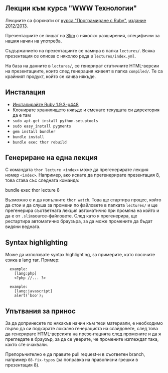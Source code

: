 ## Лекции към курса "WWW Технологии"

Лекциите са форкнати от [курса "Програмиране с Ruby"](http://fmi.ruby.bg), [издание 2012/2013](http://2012.fmi.ruby.bg).

Презентациите се пишат на [Slim](http://slim-lang.com/) с няколко разширения, специфични за нашия начин на употреба.

Съдържанието на презентациите се намира в папка `lectures/`. Всяка презентация се описва с няколко реда в `lectures/index.yml`.

На база на данните в `lectures/`, се генерират статичните HTML-версии на презентациите, които след генерация живеят в папка `compiled/`. Те са крайният продукт, който се качва някъде.

## Инсталация

- [Инсталирайте Ruby 1.9.3-p448](https://www.ruby-lang.org/en/downloads/)
- Клонирате хранилището някъде и сменате текущата си директория да е там
- `sudo apt-get install python-setuptools`
- `sudo easy_install pygments`
- `gem install bundler`
- `bundle install`
- `bundle exec thor rebuild`

## Генериране на една лекция

С командата `thor lecture <index>` може да прегенерирате лекция номер `<index>`. Например, ако искате да прегенерирате презентация 8, това става със следната команда:

  bundle exec thor lecture 8

Възможно е и да изпълните `thor watch`. Това ще стартира процес, който да стои и да слуша за промени по файловете в папката `lectures/` и ще прегенерира съответната лекция автоматично при промяна на който и да е от `.slim`source-файловете. След като я прегенерира, ще рестартира автоматично браузъра, за да може промените да бъдат видяни веднага.

## Syntax highlighting

Може да използвате syntax highlighting, за примерите, като посочите езика в lang таг. Пример:

```
  example:
    [lang:php]
    <?php //... ?>

  example:
    [lang:javascript]
    alert('boo');
```

## Упътвания за принос

За да допринесете по някакъв начин към тези материали, е необходимо първо да си подкарате локално генерацията на слайдовете, след това да генерирате HTML-версията на презентацията след промените и да я прегледате в браузър, за да се уверите, че промените изглеждат така, както сте очаквали.

Препоръчително е да правите pull request-и в съответен branch, например `08-fix-typos` (за поправка на правописни грешки в презентация 8).
